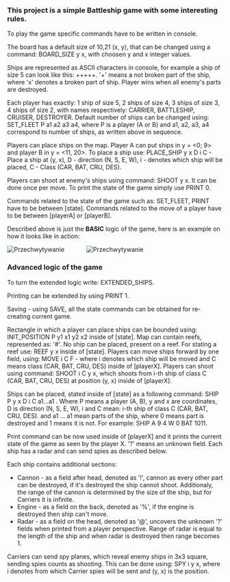 <h3>This project is a simple Battleship game with some interesting rules.</h3>

To play the game specific commands have to be written in console.

The board has a default size of 10,21 (x, y), that can be changed using a command: BOARD_SIZE y x, with choosen y and x integer values.

Ships are represented as ASCII characters in console, for example a ship of size 5 can look like this: +++++. '+' means a not broken part of the ship, where 'x' denotes a broken part of ship. Player wins when all enemy's parts are destroyed. 

Each player has exactly: 1 ship of size 5, 2 ships of size 4, 3 ships of size 3, 4 ships of size 2, with names respectively: CARRIER, BATTLESHIP, CRUISER, DESTROYER. Default number of ships can be changed using: SET_FLEET P a1 a2 a3 a4, where P is a player (A or B) and a1, a2, a3, a4 correspond to number of ships, as written above in sequence.

Players can place ships on the map. Player A can put ships in y = <0; 9> and player B in y = <11, 20>.
To place a ship use: PLACE_SHIP y x D i C - Place a ship at (y, x), D - direction (N, S, E, W), i - denotes which ship will be placed, C - Class (CAR, BAT, CRU, DES).

Players can shoot at enemy's ships using command: SHOOT y x. It can be done once per move. 
To print the state of the game simply use PRINT 0.

Commands related to the state of the game such as: SET_FLEET, PRINT have to be between [state]. Commands related to the move of a player have to be between [playerA] or [playerB]. 

Described above is just the **BASIC** logic of the game, here is an example on how it looks like in action:


![Przechwytywanie](https://user-images.githubusercontent.com/125133223/225187785-bfb39af5-d437-4e24-b512-ff9b0d40dce3.PNG) &nbsp; &nbsp; &nbsp; &nbsp; &nbsp; &nbsp; 
![Przechwytywanie](https://user-images.githubusercontent.com/125133223/225188502-a580fdb6-5a39-4f70-8f9d-7d365a0c0cd7.PNG)

<h3>Advanced logic of the game</h3>

To turn the extended logic write: EXTENDED_SHIPS.

Printing can be extended by using PRINT 1.

Saving - using SAVE, all the state commands can be obtained for re-creating current game.

Rectangle in which a player can place ships can be bounded using: INIT_POSITION P y1 x1 y2 x2 inside of [state].
Map can contain reefs, represented as: '#'. No ship can be placed, present on a reef. For stating a reef use: REEF y x inside of [state].
Players can move ships forward by one field, using: MOVE i C F - where i denotes which ship will be moved and C means class (CAR, BAT, CRU, DES) inside of [playerX].
Players can shoot using command: SHOOT i C y x, which shoots from i-th ship of class C (CAR, BAT, CRU, DES) at position (y, x) inside of [playerX].

Ships can be placed, stated inside of [state] as a following command: SHIP P y x D i C a1...a1 . Where P means a player (A, B), y and x are coordinates, D is direction (N, S, E, W), i and C mean: i-th ship of class C (CAR, BAT, CRU, DES). and a1 ... a1 mean parts of the ship, where 0 means part is destroyed and 1 means it is not.
For example: SHIP A 9 4 W 0 BAT 1011.


Print command can be now used inside of [playerX] and it prints the current state of the game as seen by the player X. '?' means an unknown field. Each ship has a radar and can send spies as described below.

Each ship contains additional sections:
  - Cannon - as a field after head, denoted as '!', cannon as every other part can be destroyed, if it's destroyed the ship cannot shoot. Additionaly, the range of the cannon is determined by the size of the ship, but for Carriers it is infinite.
  - Engine - as a field on the back, denoted as '%', if the engine is destroyed then ship can't move.
  - Radar - as a field on the head, denoted as '@', uncovers the unknown '?' fields when printed from a player perspective. Range of radar is equal to the length of the ship and when radar is destroyed then range becomes 1.

Carriers can send spy planes, which reveal enemy ships in 3x3 square, sending spies counts as shooting. This can be done using: SPY i y x, where i denotes from which Carrier spies will be sent and (y, x) is the position.

